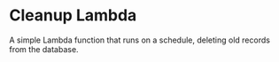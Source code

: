 # Cleanup Lambda

A simple Lambda function that runs on a schedule, deleting old records from the database.
